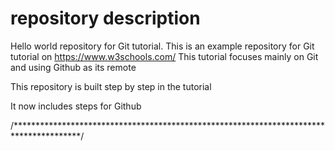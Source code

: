 # repository description

Hello world repository for Git tutorial.
This is an example repository for Git tutorial on https://www.w3schools.com/
This tutorial focuses mainly on Git and using Github as its remote

This repository is built step by step in the tutorial

It now includes steps for Github

/***************************************************************************************/
